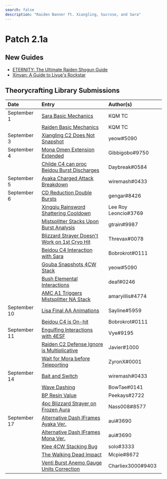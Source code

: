 ```yaml
---
search: false
description: "Raiden Banner ft. Xiangling, Sucrose, and Sara"
---
```


# Patch 2.1a

## New Guides

* [ETERNITY: The Ultimate Raiden Shogun Guide](https://keqingmains.com/raiden/)
* [Xinyan: A Guide to Liyue's Rockstar](https://keqingmains.com/xinyan/)

## Theorycrafting Library Submissions

| Date         | Entry                                                                                                                            | Author\(s\)           |
| :----------- | :------------------------------------------------------------------------------------------------------------------------------- | :-------------------- |
| September 1  | [Sara Basic Mechanics](/evidence/characters/electro/sara#basic-mechanics)                                                        | KQM TC                |
|              | [Raiden Basic Mechanics](/evidence/characters/electro/raiden#basic-mechanic-findings)                                            | KQM TC                |
| September 3  | [Xiangling C2 Does Not Snapshot](/evidence/characters/pyro/xiangling#xiangling-c2-does-not-snapshot)                             | yeow\#5090            |
| September 4  | [Mona Omen Extension Extended](/evidence/characters/hydro/mona#mona-omen-extension-extended)                                     | Gibbigobo\#9750       |
|              | [Childe C4 can proc Beidou Burst Discharges](/evidence/characters/hydro/tartaglia#childe-c4-can-proc-beidou-q)                   | Daybreak\#0584        |
| September 5  | [Ayaka Charged Attack Breakdown](/evidence/characters/cryo/ayaka#ayaka-ca-conclusion)                                            | wiremash\#0433        |
| September 6  | [CD Reduction Double Bursts](/evidence/combat-mechanics/cooldowns#cd-reduction-double-bursts)                                    | gengar\#8426          |
|              | [Xingqiu Rainsword Shattering Cooldown](/evidence/characters/hydro/xingqiu#xq-rain-sword-shattering-cooldown)                    | Lee Roy Leoncio\#3769 |
|              | [Mistsplitter Stacks Upon Burst Analysis](/evidence/equipment/weapons#mistsplitters-stacks-upon-burst-usage)                     | gtrain\#9987          |
|              | [Blizzard Strayer Doesn't Work on 1st Cryo Hit](/evidence/equipment/artifacts#blizzard-strayer-does-not-work-on-1st-cryo-hit)    | Threvax\#0078         |
|              | [Beidou C4 Interaction with Sara](/evidence/characters/electro/beidou#beidou-c4-interaction-with-sara)                           | Bobrokrot\#0111       |
|              | [Gouba Snapshots 4CW Stack](/evidence/characters/pyro/xiangling#gouba-snapshots-cw-stack)                                        | yeow\#5090            |
|              | [Bush Elemental Interactions](/evidence/general-mechanics/overworld#bush-elemental-interaction)                                  | deaf\#0246            |
|              | [AMC A1 Triggers Mistsplitter NA Stack](/evidence/characters/anemo/traveler-anemo#anemo-traveler-triggers-mistsplitter-na-stack) | amaryillis\#4774      |
| September 10 | [Lisa Final AA Animations](/evidence/characters/electro/lisa#lisa-final-aa-has-two-different-animations)                         | Sayline\#5959         |
|              | [Beidou C4 is On-hit](/evidence/characters/electro/beidou#beidou-c4-is-on-hit-not-damage)                                        | Bobrokrot\#0111       |
| September 11 | [Engulfing Interactions with 4ESF](/evidence/equipment/weapons#4-esf-interractions)                                              | Vye\#9195             |
|              | [Raiden C2 Defense Ignore is Multiplicative](/evidence/characters/electro/raiden#c2-defense-ignore-is-multiplicative)            | Javier\#1000          |
|              | [Wait for Mora before Teleporting](/evidence/general-mechanics/lifeskills#wait-for-mora-before-tp)                               | ZyronX\#0001          |
| September 14 | [Bait and Switch](/evidence/general-mechanics/lifeskills#bait-and-switch)                                                        | wiremash\#0433        |
|              | [Wave Dashing](/evidence/combat-mechanics/tech/glide-cancel#wave-dashing)                                                        | BowTae\#0141          |
|              | [BP Resin Value](/evidence/general-mechanics/lifeskills#bp-resin-value)                                                          | Peekays\#2722         |
|              | [4pc Blizzard Strayer on Frozen Aura](/evidence/equipment/artifacts#4pc-blizzard-strayer-on-frozen-aura)                         | Nass008\#8577         |
| September 17 | [Alternative Dash IFrames Ayaka Ver.](/evidence/characters/cryo/ayaka#ayaka-dash-iframe)                                         | aui\#3690             |
|              | [Alternative Dash IFrames Mona Ver.](/evidence/characters/hydro/mona#mona-dash-iframe)                                           | aui\#3690             |
|              | [Klee 4CW Stacking Bug](/evidence/characters/pyro/klee#klee-4cw-3-stacks)                                                        | solo\#3333            |
|              | [The Walking Dead Impact](/evidence/general-mechanics/lifeskills#the-walking-dead-impact)                                        | Mcpie\#8672           |
|              | [Venti Burst Anemo Gauge Units Correction](/evidence/characters/anemo/venti#venti-burst-anemo-gauge-units)                       | Charliex3000\#9403    |
